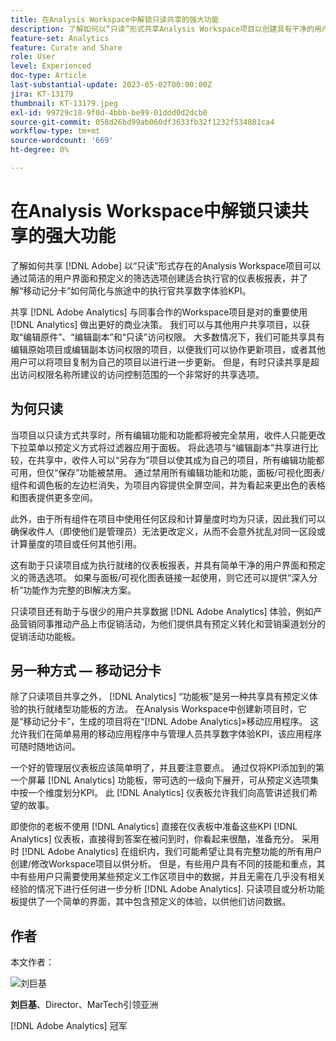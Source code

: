 ```yaml
---
title: 在Analysis Workspace中解锁只读共享的强大功能
description: 了解如何以“只读”形式共享Analysis Workspace项目以创建具有干净的用户界面和预定义筛选选项的面向主管的仪表板报表，以及“移动记分卡”如何简化与旅途中的主管共享数字体验KPI。
feature-set: Analytics
feature: Curate and Share
role: User
level: Experienced
doc-type: Article
last-substantial-update: 2023-05-02T00:00:00Z
jira: KT-13179
thumbnail: KT-13179.jpeg
exl-id: 99729c18-9f0d-4bbb-be99-01ddd0d2dcb0
source-git-commit: 058d26bd99ab060df3633fb32f1232f534881ca4
workflow-type: tm+mt
source-wordcount: '669'
ht-degree: 0%

---
```


# 在Analysis Workspace中解锁只读共享的强大功能

了解如何共享 [!DNL Adobe] 以“只读”形式存在的Analysis Workspace项目可以通过简洁的用户界面和预定义的筛选选项创建适合执行官的仪表板报表，并了解“移动记分卡”如何简化与旅途中的执行官共享数字体验KPI。

共享 [!DNL Adobe Analytics] 与同事合作的Workspace项目是对的重要使用 [!DNL Analytics] 做出更好的商业决策。 我们可以与其他用户共享项目，以获取“编辑原件”、“编辑副本”和“只读”访问权限。 大多数情况下，我们可能共享具有编辑原始项目或编辑副本访问权限的项目，以便我们可以协作更新项目，或者其他用户可以将项目复制为自己的项目以进行进一步更新。 但是，有时只读共享是超出访问权限名称所建议的访问控制范围的一个非常好的共享选项。

## 为何只读

当项目以只读方式共享时，所有编辑功能和功能都将被完全禁用，收件人只能更改下拉菜单以预定义方式将过滤器应用于面板。 将此选项与“编辑副本”共享进行比较，在共享中，收件人可以“另存为”项目以使其成为自己的项目，所有编辑功能都可用，但仅“保存”功能被禁用。 通过禁用所有编辑功能和功能，面板/可视化图表/组件和调色板的左边栏消失，为项目内容提供全屏空间，并为看起来更出色的表格和图表提供更多空间。

此外，由于所有组件在项目中使用任何区段和计算量度时均为只读，因此我们可以确保收件人（即使他们是管理员）无法更改定义，从而不会意外扰乱对同一区段或计算量度的项目或任何其他引用。

这有助于只读项目成为执行就绪的仪表板报表，并具有简单干净的用户界面和预定义的筛选选项。 如果与面板/可视化图表链接一起使用，则它还可以提供“深入分析”功能作为完整的BI解决方案。

只读项目还有助于与很少的用户共享数据 [!DNL Adobe Analytics] 体验，例如产品营销同事推动产品上市促销活动，为他们提供具有预定义转化和营销渠道划分的促销活动功能板。

## 另一种方式 — 移动记分卡

除了只读项目共享之外， [!DNL Analytics] “功能板”是另一种共享具有预定义体验的执行就绪型功能板的方法。 在Analysis Workspace中创建新项目时，它是“移动记分卡”，生成的项目将在“[!DNL Adobe Analytics]»移动应用程序。 这允许我们在简单易用的移动应用程序中与管理人员共享数字体验KPI，该应用程序可随时随地访问。

一个好的管理层仪表板应该简单明了，并且要注意要点。 通过仅将KPI添加到的第一个屏幕 [!DNL Analytics] 功能板，带可选的一级向下展开，可从预定义选项集中按一个维度划分KPI。 此 [!DNL Analytics] 仪表板允许我们向高管讲述我们希望的故事。

即使你的老板不使用 [!DNL Analytics] 直接在仪表板中准备这些KPI [!DNL Analytics] 仪表板，直接得到答案在被问到时，你看起来很酷，准备充分。
采用时 [!DNL Adobe Analytics] 在组织内，我们可能希望让具有完整功能的所有用户创建/修改Workspace项目以供分析。 但是，有些用户具有不同的技能和重点，其中有些用户只需要使用某些预定义工作区项目中的数据，并且无需在几乎没有相关经验的情况下进行任何进一步分析 [!DNL Adobe Analytics]. 只读项目或分析功能板提供了一个简单的界面，其中包含预定义的体验，以供他们访问数据。

## 作者

本文作者：

![刘巨基](assets/leo_headshot.png)

**刘巨基**、Director、MarTech引领亚洲

[!DNL Adobe Analytics] 冠军
